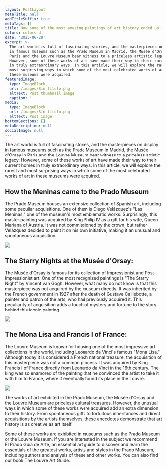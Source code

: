 ```yaml
---
layout: PostLayout
metaTitle: null
addTitleSuffix: true
metaTags: []
title: How some of the most amazing paintings of art history ended up in museums
colors: colors-d
date: '2023-06-20'
excerpt: >-
  The art world is full of fascinating stories, and the masterpieces on display
  in famous museums such as the Prado Museum in Madrid, the Musée d'Orsay in
  Paris and the Louvre Museum bear witness to a priceless artistic legacy.
  However, some of these works of art have made their way to their current homes
  in truly extraordinary ways. In this article, we will explore the rarest and
  most surprising ways in which some of the most celebrated works of art in
  these museums were acquired.
featuredImage:
  type: ImageBlock
  url: /images/Sin título.png
  altText: Post thumbnail image
  caption: ''
media:
  type: ImageBlock
  url: /images/Sin título.png
  altText: Post image
bottomSections: []
metaDescription: null
socialImage: null
---
```


The art world is full of fascinating stories, and the masterpieces on display in famous museums such as the Prado Museum in Madrid, the Musée d'Orsay in Paris and the Louvre Museum bear witness to a priceless artistic legacy. However, some of these works of art have made their way to their current homes in truly extraordinary ways. In this article, we will explore the rarest and most surprising ways in which some of the most celebrated works of art in these museums were acquired.

## How the Meninas came to the Prado Museum

The Prado Museum houses an extensive collection of Spanish art, including some peculiar acquisitions. One of them is Diego Velázquez's "Las Meninas," one of the museum's most emblematic works. Surprisingly, this master painting was acquired by King Philip IV as a gift for his wife, Queen Mariana of Austria. It was not commissioned by the crown, but rather Velázquez decided to paint it on his own initiative, making it an unusual and spontaneous acquisition.

![](https://img2.rtve.es/i/?w=1600&i=1630997276806.jpg)

## The Starry Nights at the Musée d'Orsay:

The Musée d'Orsay is famous for its collection of Impressionist and Post-Impressionist art. One of the most recognized paintings is "The Starry Night" by Vincent van Gogh. However, what many do not know is that this masterpiece was not acquired by the museum directly. It was inherited by the French government in 1927 after the death of Gustave Caillebotte, a painter and patron of the arts, who had previously acquired it. This peculiarity of acquisition adds a touch of mystery and fortune to the story behind this iconic painting.

![](https://blog.vangoghgallery.com/wp-content/uploads/Starry-Night-Over-the-Rhone-Featured-1.jpg)

## The Mona Lisa and Francis I of France:

The Louvre Museum is known for housing one of the most impressive art collections in the world, including Leonardo da Vinci's famous "Mona Lisa." Although today it is considered a French national treasure, the acquisition of this masterpiece was not a common process. It was acquired by King Francis I of France directly from Leonardo da Vinci in the 16th century. The king was so enamored of the painting that he convinced the artist to take it with him to France, where it eventually found its place in the Louvre.

![](https://fotografias.lasexta.com/clipping/cmsimages01/2017/10/11/DB461F72-1AC3-4E5B-9799-D7C67BD5EFDE/69.jpg?crop=800,450,x0,y41&width=1280&height=720&optimize=low&format=jpg)

The works of art exhibited in the Prado Museum, the Musée d'Orsay and the Louvre Museum are priceless cultural treasures. However, the unusual ways in which some of these works were acquired add an extra dimension to their history. From spontaneous gifts to fortuitous inheritances and direct acquisitions by the artists themselves, these anecdotes demonstrate that art history is as creative as art itself.

Some of these works are exhibited in museums such as the Prado Museum or the Louvre Museum. If you are interested in the subject we recommend El Prado Guía de Arte, an essential art guide to discover and learn the essentials of the greatest works, artists and styles in the Prado Museum, including authors and analysis of these and other works. You can also find our book The Louvre Art Guide.


